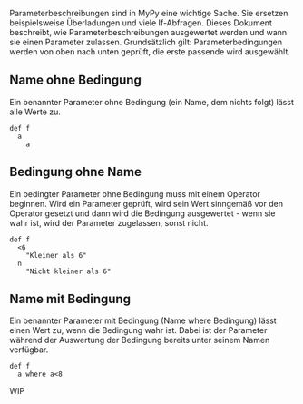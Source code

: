 Parameterbeschreibungen sind in MyPy eine wichtige Sache. Sie ersetzen beispielsweise Überladungen und viele If-Abfragen.
Dieses Dokument beschreibt, wie Parameterbeschreibungen ausgewertet werden und wann sie einen Parameter zulassen.
Grundsätzlich gilt: Parameterbedingungen werden von oben nach unten geprüft, die erste passende wird ausgewählt.

## Name ohne Bedingung
Ein benannter Parameter ohne Bedingung (ein Name, dem nichts folgt) lässt alle Werte zu.
```
def f
  a
    a
```

## Bedingung ohne Name
Ein bedingter Parameter ohne Bedingung muss mit einem Operator beginnen. Wird ein Parameter geprüft, wird sein Wert sinngemäß vor den
Operator gesetzt und dann wird die Bedingung ausgewertet - wenn sie wahr ist, wird der Parameter zugelassen, sonst nicht.
```
def f
  <6
    "Kleiner als 6"
  n
    "Nicht kleiner als 6"
```

## Name mit Bedingung
Ein benannter Parameter mit Bedingung (Name where Bedingung) lässt einen Wert zu, wenn die Bedingung wahr ist. Dabei ist der Parameter
während der Auswertung der Bedingung bereits unter seinem Namen verfügbar.
```
def f
  a where a<8
```

WIP
